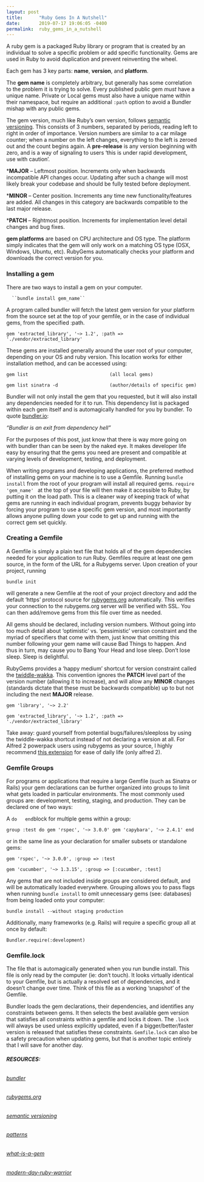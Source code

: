 ```yaml
---
layout: post
title:      "Ruby Gems In A Nutshell"
date:       2019-07-17 19:06:05 -0400
permalink:  ruby_gems_in_a_nutshell
---
```



A ruby gem is a packaged Ruby library or program that is created by an individual to solve a specific problem or add specific functionality. Gems are used in Ruby to avoid duplication and prevent reinventing the wheel.

Each gem has 3 key parts: **name**, **version**, and **platform**.

The **gem name** is completely arbitrary, but generally has some correlation to the problem it is trying to solve. Every published public gem *must* have a unique name. Private or Local gems must also have a unique name within their namespace, but require an additional ``:path`` option to avoid a Bundler mishap with any public gems.

The gem version, much like Ruby’s own version, follows [semantic versioning](https://semver.org). This consists of 3 numbers, separated by periods, reading left to right in order of importance. Version numbers are similar to a car milage counter; when a number on the left changes, everything to the left is zeroed out and the count begins again. A **pre-release** is any version beginning with zero, and is a way of signaling to users ‘this is under rapid development, use with caution’.

***MAJOR** – Leftmost position. Increments only when backwards incompatible API changes occur. Updating after such a change will most likely break your codebase and should be fully tested before deployment.

***MINOR** – Center position. Increments any time new functionality/features are added. All changes in this category are backwards compatible to the last major release.

***PATCH** – Rightmost position. Increments for implementation level detail changes and bug fixes.

**gem platforms** are based on CPU architecture and OS type. The platform simply indicates that the gem will only work on a matching OS type (OSX, Windows, Ubuntu, etc). RubyGems automatically checks your platform and downloads the correct version for you.

### Installing a gem

There are two ways to install a gem on your computer.

      ``bundle install gem_name``
			
A program called bundler will fetch the latest gem version for your platform from the source set at the top of your gemfile, or in the case of individual gems, from the specified :path.

``gem 'extracted_library', '~> 1.2', :path => './vendor/extracted_library'``

These gems are installed generally around the user root of your computer, depending on your OS and ruby version. This location works for either installation method, and can be accessed using:

``gem list                              (all local gems)``

``gem list sinatra -d                   (author/details of specific gem)``

Bundler will not only install the gem that you requested, but it will also install any dependencies needed for it to run. This dependency list is packaged within each gem itself and is automagically handled for you by bundler. To quote [bundler.io](http://https://bundler.io):

*“Bundler is an exit from dependency hell”*

For the purposes of this post, just know that there is way more going on with bundler than can be seen by the naked eye. It makes developer life easy by ensuring that the gems you need are present and compatible at varying levels of development, testing, and deployment.

When writing programs and developing applications, the preferred method of installing gems on your machine is to use a Gemfile. Running ``bundle install`` from the root of your program will install all required gems. ``require 'gem_name' `` at the top of your file will then make it accessible to Ruby, by putting it on the load path. This is a cleaner way of keeping track of what gems are running in each individual program, prevents buggy behavior by forcing your program to use a specific gem version, and most importantly allows anyone pulling down your code to get up and running with the correct gem set quickly.

### Creating a Gemfile

A Gemfile is simply a plain text file that holds all of the gem dependencies needed for your application to run Ruby. Gemfiles require at least one gem source, in the form of the URL for a Rubygems server. Upon creation of your project, running

``bundle init``

will generate a new Gemfile at the root of your project directory and add the default ‘https’ protocol source for [rubygems.org](http://rubygems.org) automatically. This verifies your connection to the rubygems.org server will be verified with SSL. You can then add/remove gems from this file over time as needed.

All gems should be declared, including version numbers. Without going into too much detail about ‘optimistic’ vs. ‘pessimistic’ version constraint and the myriad of specifiers that come with them, just know that omitting this number following your gem name will cause Bad Things to happen. And thus in turn, may cause you to Bang Your Head and lose sleep. Don’t lose sleep. Sleep is delightful.

RubyGems provides a ‘happy medium’ shortcut for version constraint called the [twiddle-wakka](https://thoughtbot.com/blog/rubys-pessimistic-operator). This convention ignores the **PATCH** level part of the version number (allowing it to increase), and will allow any **MINOR** changes (standards dictate that these must be backwards compatible) up to but not including the next **MAJOR** release.

``gem 'library', '~> 2.2'``

``gem 'extracted_library', '~> 1.2', :path => './vendor/extracted_library'``

Take away: guard yourself from potential bugs/failures/sleeploss by using the twiddle-wakka shortcut instead of not declaring a version at all. For Alfred 2 powerpack users using rubygems as your source, I highly recommend [this extension](http://https://github.com/BlueVajra/ruby_gem_workflow) for ease of daily life (only alfred 2).

### Gemfile Groups

For programs or applications that require a large Gemfile (such as Sinatra or Rails) your gem declarations can be further organized into groups to limit what gets loaded in particular environments. The most commonly used groups are: development, testing, staging, and production. They can be declared one of two ways:

A `` do   end ``block for multiple gems within a group:

``group :test do
      gem 'rspec', '~> 3.0.0'
      gem 'capybara', '~> 2.4.1'
end``

or in the same line as your declaration for smaller subsets or standalone gems:

``gem 'rspec', '~> 3.0.0', :group => :test``

``gem 'cucumber', '~> 1.3.15', :group => [:cucumber, :test]``

Any gems that are not included inside groups are considered default, and will be automatically loaded everywhere. Grouping allows you to pass flags when running ``bundle install`` to omit unnecessary gems (see: databases) from being loaded onto your computer:

``bundle install --without staging production``

Additionally, many frameworks (e.g. Rails) will require a specific group all at once by default:

``Bundler.require(:development)``

### Gemfile.lock

The file that is automagically generated when you run bundle install. This file is only read by the computer (ie: don’t touch). It looks virtually identical to your Gemfile, but is actually a resolved set of dependencies, and it doesn’t change over time. Think of this file as a working ‘snapshot’ of the Gemfile.

Bundler loads the gem declarations, their dependencies, and identifies any constraints between gems. It then selects the best available gem version that satisfies all constraints within a gemfile and locks it down. The `` .lock `` will always be used unless explicitly updated, even if a bigger/better/faster version is released that satisfies these constraints. ``Gemfile.lock``  can also be a safety precaution when updating gems, but that is another topic entirely that I will save for another day.

###### ***RESOURCES:***
###### [bundler](https://bundler.io/v1.6/bundle_install.html)
###### [rubygems.org](https://rubygems.org)
###### [semantic versioning](https://semver.org)
###### [patterns](https://guides.rubygems.org/patterns/)
###### [what-is-a-gem](https://guides.rubygems.org/what-is-a-gem)
###### [modern-day-ruby-warrior](http://rubylearning.com/blog/2010/10/06/gem-sawyer-modern-day-ruby-warrior/)
